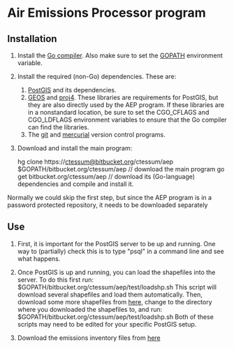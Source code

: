 **A**ir **E**missions **P**rocessor program
===========================================

Installation
------------

1. Install the [Go compiler](http://golang.org/doc/install). Also make sure to set the [GOPATH](http://golang.org/doc/code.html#GOPATH) environment variable.

2. Install the required (non-Go) dependencies. These are:
	1. [PostGIS](http://postgis.net/) and its dependencies.
	2. [GEOS](http://trac.osgeo.org/geos/) and [proj4](http://trac.osgeo.org/proj/). These libraries are requirements for PostGIS, but they are also directly used by the AEP program. If these libraries are in a nonstandard location, be sure to set the CGO\_CFLAGS and CGO\_LDFLAGS environment variables to ensure that the Go compiler can find the libraries.
	3. The [git](http://git-scm.com/) and [mercurial](http://mercurial.selenic.com/) version control programs.

3. Download and install the main program:

	hg clone https://ctessum@bitbucket.org/ctessum/aep $GOPATH/bitbucket.org/ctessum/aep // download the main program
	go get bitbucket.org/ctessum/aep // download its (Go-language) dependencies and compile and install it.

Normally we could skip the first step, but since the AEP program is in a password protected repository, it needs to be downloaded separately

Use
---

1. First, it is important for the PostGIS server to be up and running. One way to (partially) check this is to type "psql" in a command line and see what happens. 

2. Once PostGIS is up and running, you can load the shapefiles into the server. To do this first run:
	$GOPATH/bitbucket.org/ctessum/aep/test/loadshp.sh
This script will download several shapefiles and load them automatically. Then, download some more shapefiles from [here](https://bitbucket.org/ctessum/aep/downloads), change to the directory where you downloaded the shapefiles to, and run:
	$GOPATH/bitbucket.org/ctessum/aep/test/loadshp.sh
Both of these scripts may need to be edited for your specific PostGIS setup.

3. Download the emissions inventory files from [here](ftp://ftp.epa.gov/EmisInventory/2005v4_2/2005emis)
	
